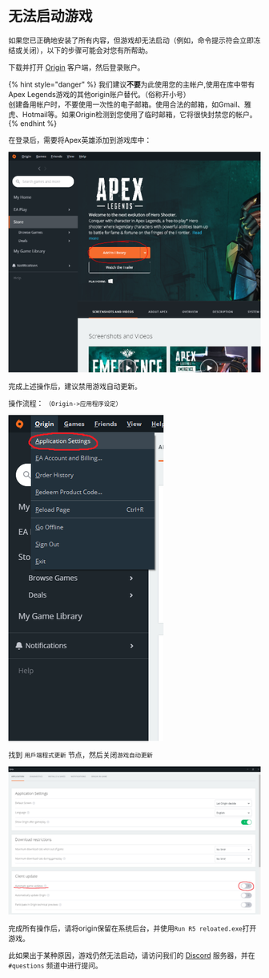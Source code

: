 # 无法启动游戏

如果您已正确地安装了所有内容，但游戏却无法启动（例如，命令提示符会立即冻结或关闭），以下的步骤可能会对您有所帮助。

下载并打开 [Origin](https://www.origin.com/usa/en-us/store/download) 客户端，然后登录账户。

{% hint style="danger" %}
我们建议**不要**为此使用您的主帐户,使用在库中带有Apex Legends游戏的其他origin账户替代。（俗称开小号）  
创建备用帐户时，不要使用一次性的电子邮箱。使用合法的邮箱，如Gmail、雅虎、Hotmail等。如果Origin检测到您使用了临时邮箱，它将很快封禁您的帐户。
{% endhint %}

在登录后，需要将Apex英雄添加到游戏库中：

![](../.gitbook/assets/image%20%2819%29%20%281%29.png)

完成上述操作后，建议禁用游戏自动更新。

操作流程： `（Origin->应用程序设定）`

![](../.gitbook/assets/image%20%2813%29.png)

找到 `用戶端程式更新` 节点，然后关闭`游戏自动更新`

![](../.gitbook/assets/image%20%2816%29.png)

完成所有操作后，请将origin保留在系统后台，并使用`Run R5 reloated.exe`打开游戏。

此如果出于某种原因，游戏仍然无法启动，请访问我们的  [Discord](https://discord.gg/R5Reloaded) 服务器，并在 `#questions` 频道中进行提问。

